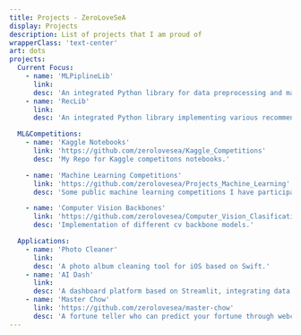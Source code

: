 ```yaml
---
title: Projects - ZeroLoveSeA
display: Projects
description: List of projects that I am proud of
wrapperClass: 'text-center'
art: dots
projects:
  Current Focus:
    - name: 'MLPiplineLib'
      link: 
      desc: 'An integrated Python library for data preprocessing and machine learning algorithms, supporting both Python and PySpark.'
    - name: 'RecLib'
      link: 
      desc: 'An integrated Python library implementing various recommendation algorithms, supporting industry-standard machine learning methods such as SVD, CF, NCF, MMOE, and PLE.'

  ML&Competitions:
    - name: 'Kaggle Notebooks'
      link: 'https://github.com/zerolovesea/Kaggle_Competitions'
      desc: 'My Repo for Kaggle competitons notebooks.'

    - name: 'Machine Learning Competitions'
      link: 'https://github.com/zerolovesea/Projects_Machine_Learning'
      desc: 'Some public machine learning competitions I have participated in.'

    - name: 'Computer Vision Backbones'
      link: 'https://github.com/zerolovesea/Computer_Vision_Clasification_Backbones'
      desc: 'Implementation of different cv backbone models.'

  Applications:
    - name: 'Photo Cleaner'
      link: 
      desc: 'A photo album cleaning tool for iOS based on Swift.'
    - name: 'AI Dash'
      link: 
      desc: 'A dashboard platform based on Streamlit, integrating data retrieval, visualization tools, and LLM.'
    - name: 'Master Chow'
      link: 'https://github.com/zerolovesea/master-chow'
      desc: 'A fortune teller who can predict your fortune through webcam, based on opencv&openai.'
---
```


<!-- @layout-full-width -->
<ListProjects :projects="frontmatter.projects" />
